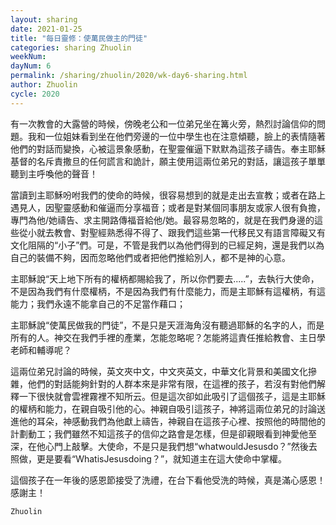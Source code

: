 ```yaml
---
layout: sharing
date: 2021-01-25
title: "每日靈修：使萬民做主的門徒"
categories: sharing Zhuolin
weekNum: 
dayNum: 6
permalink: /sharing/zhuolin/2020/wk-day6-sharing.html
author: Zhuolin
cycle: 2020
---
```


有一次教會的大露營的時候，傍晚老公和一位弟兄坐在篝火旁，熱烈討論信仰的問題。我和一位姐妹看到坐在他們旁邊的一位中學生也在注意傾聽，臉上的表情隨著他們的對話而變換，心被這景象感動，在聖靈催逼下默默為這孩子禱告。奉主耶穌基督的名斥責撒旦的任何謊言和詭計，願主使用這兩位弟兄的對話，讓這孩子單單聽到主呼喚他的聲音！  

當讀到主耶穌吩咐我們的使命的時候，很容易想到的就是走出去宣教；或者在路上遇見人，因聖靈感動和催逼而分享福音；或者是對某個同事朋友或家人很有負擔，專門為他/她禱告、求主開路傳福音給他/她。最容易忽略的，就是在我們身邊的這些從小就去教會、對聖經熟悉得不得了、跟我們這些第一代移民又有語言障礙又有文化阻隔的“小子”們。可是，不管是我們以為他們得到的已經足夠，還是我們以為自己的裝備不夠，因而忽略他們或者把他們推給別人，都不是神的心意。  

主耶穌說“天上地下所有的權柄都賜給我了，所以你們要去.....”，去執行大使命，不是因為我們有什麼權柄，不是因為我們有什麼能力，而是主耶穌有這權柄，有這能力；我們永遠不能拿自己的不足當作藉口；  

主耶穌說“使萬民做我的門徒”，不是只是天涯海角沒有聽過耶穌的名字的人，而是所有的人。神交在我們手裡的產業，怎能忽略呢？怎能將這責任推給教會、主日學老師和輔導呢？  

這兩位弟兄討論的時候，英文夾中文，中文夾英文，中華文化背景和美國文化摻雜，他們的對話能夠針對的人群本來是非常有限，在這裡的孩子，若沒有對他們解釋一下很快就會雲裡霧裡不知所云。但是這次卻如此吸引了這個孩子，這是主耶穌的權柄和能力，在親自吸引他的心。神親自吸引這孩子，神將這兩位弟兄的討論送進他的耳朵，神感動我們為他獻上禱告，神親自在這孩子心裡、按照他的時間他的計劃動工；我們雖然不知這孩子的信仰之路會是怎樣，但是卻親眼看到神愛他至深，在他心門上敲擊。大使命，不是只是我們想“whatwouldJesusdo？”然後去照做，更是要看“WhatisJesusdoing？”，就知道主在這大使命中掌權。  

這個孩子在一年後的感恩節接受了洗禮，在台下看他受洗的時候，真是滿心感恩！感謝主！  

`Zhuolin`  
